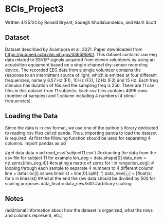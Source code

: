 # BCIs_Project3
Written 4/25/24 by Ronald Bryant, Sadegh Khodabandeloo, and Marit Scott 

## Dataset

Dataset described by Acampora et al. 2021. Paper downloaded from https://pubmed.ncbi.nlm.nih.gov/33659590/.
This dataset contains raw eeg data related to SSVEP signals acquired from eleven volunteers by using an acquisition equipment based on a single-channel dry-sensor recording device. The recorded EEG data from a single volunteer contains the response to an intermittent source of light, which is emitted at four different frequencies, namely 8.57 Hz (F1), 10 Hz (F2), 12 Hz (F3) and 15 Hz. Each freq stimulus has duration of 16s and the sampling freq is 256. There are 11 csv files in this dataset from 11 subjects. Each csv files contains 4096 rows (number of samples) and 1 column including 4 numbers (4 stimuli frequencies).

## Loading the Data
Since the data is in csv format, we use one of the python's library dedicated to reading csv files called panda. Thus, importing panda to load the dataset is required.
At first the fillowing function should be used for separating 4 columns. 
import pandas as pd

#get data
data = pd.read_csv('subject11.csv') #extracting the data from the csv file for subject 11 for example
len_eeg = data.shape[0]
data_new = np.zeros((len_eeg,4)) #creating a matrix of zeros
for i in range(len_eeg): # looping through each sample to separate 4 numbers to 4 different column
    line = data.iloc[i].values
    lineslist = line[0].split(';')
    data_new[i,:] = [float(x) for x in lineslist]
#And at the end the raw data should be divided by 500 for scaling purposes
data_final = data_new/500   #arbitrary scalling



## Notes
(additional information about how the dataset is organized, what the rows and columns represent, etc.)

